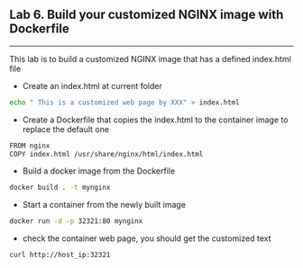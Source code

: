 ## Lab 6. Build your customized NGINX image with Dockerfile
___

This lab is to build a customized NGINX image that has a defined index.html file
* Create an index.html at current folder
```bash
echo " This is a customized web page by XXX" > index.html
```
* Create a Dockerfile that copies the index.html to the container image to replace the default one
```bash
FROM nginx
COPY index.html /usr/share/nginx/html/index.html
```
* Build a docker image from the Dockerfile
```bash
docker build . -t mynginx
```
* Start a container from the newly built image
```bash
docker run -d -p 32321:80 mynginx
```
* check the container web page, you should get the customized text
```bash
curl http://host_ip:32321
```
